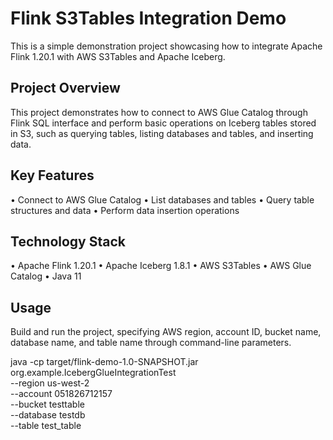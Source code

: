 # Flink S3Tables Integration Demo

This is a simple demonstration project showcasing how to integrate Apache Flink 1.20.1 with AWS S3Tables and Apache Iceberg.

## Project Overview

This project demonstrates how to connect to AWS Glue Catalog through Flink SQL interface and perform basic operations on Iceberg tables stored in S3, such as querying tables, listing databases and tables, and inserting data.

## Key Features

• Connect to AWS Glue Catalog
• List databases and tables
• Query table structures and data
• Perform data insertion operations

## Technology Stack

• Apache Flink 1.20.1
• Apache Iceberg 1.8.1
• AWS S3Tables
• AWS Glue Catalog
• Java 11

## Usage

Build and run the project, specifying AWS region, account ID, bucket name, database name, and table name through command-line parameters.

java -cp target/flink-demo-1.0-SNAPSHOT.jar org.example.IcebergGlueIntegrationTest \
--region us-west-2 \
--account 051826712157 \
--bucket testtable \
--database testdb \
--table test_table
